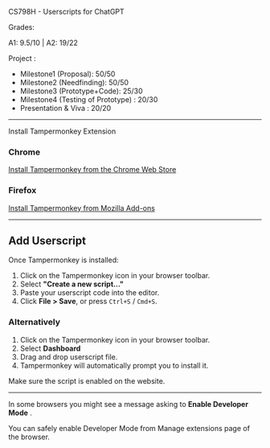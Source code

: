 CS798H - Userscripts for ChatGPT

Grades:

A1: 9.5/10 | A2: 19/22

Project :
- Milestone1 (Proposal): 50/50
- Milestone2 (Needfinding): 50/50
- Milestone3 (Prototype+Code): 25/30
- Milestone4 (Testing of Prototype) : 20/30
- Presentation & Viva : 20/20

---

Install Tampermonkey Extension

### Chrome  
[Install Tampermonkey from the Chrome Web Store](https://chromewebstore.google.com/detail/tampermonkey/dhdgffkkebhmkfjojejmpbldmpobfkfo)

### Firefox  
[Install Tampermonkey from Mozilla Add-ons](https://addons.mozilla.org/en-US/firefox/addon/tampermonkey/)

---

## Add Userscript

Once Tampermonkey is installed:

1. Click on the Tampermonkey icon in your browser toolbar.
2. Select **"Create a new script..."**
3. Paste your userscript code into the editor.
4. Click **File > Save**, or press `Ctrl+S` / `Cmd+S`.

### Alternatively

1. Click on the Tampermonkey icon in your browser toolbar.
2. Select **Dashboard**
3. Drag and drop userscript file.
4. Tampermonkey will automatically prompt you to install it.

Make sure the script is enabled on the website.

---

In some browsers you might see a message asking to **Enable Developer Mode** .
  
You can safely enable Developer Mode from Manage extensions page of the browser.
